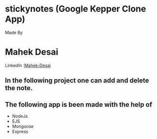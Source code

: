 # stickynotes (Google Kepper Clone App)

Made By <h1>Mahek Desai</h1>

LinkedIn :<a href="https://www.linkedin.com/in/mahek-desai-789a43192">Mahek-Desai</a>

<h2>In the following project one can add and delete the note.</h2>

<h2>The following app is been made with the help of </h2>
<ul>
<li>NodeJs</li>
<li>EJS</li>
<li>Mongoose</li>
<li>Express</li>
</ul>

